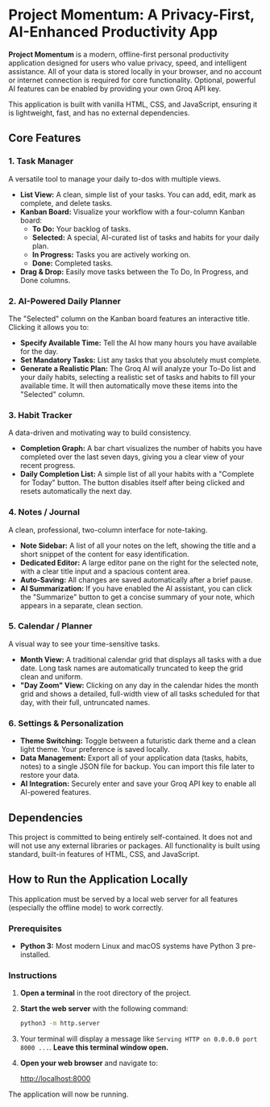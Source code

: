 # Project Momentum: A Privacy-First, AI-Enhanced Productivity App

**Project Momentum** is a modern, offline-first personal productivity application designed for users who value privacy, speed, and intelligent assistance. All of your data is stored locally in your browser, and no account or internet connection is required for core functionality. Optional, powerful AI features can be enabled by providing your own Groq API key.

This application is built with vanilla HTML, CSS, and JavaScript, ensuring it is lightweight, fast, and has no external dependencies.

## Core Features

### 1. Task Manager

A versatile tool to manage your daily to-dos with multiple views.

*   **List View:** A clean, simple list of your tasks. You can add, edit, mark as complete, and delete tasks.
*   **Kanban Board:** Visualize your workflow with a four-column Kanban board:
    *   **To Do:** Your backlog of tasks.
    *   **Selected:** A special, AI-curated list of tasks and habits for your daily plan.
    *   **In Progress:** Tasks you are actively working on.
    *   **Done:** Completed tasks.
*   **Drag & Drop:** Easily move tasks between the To Do, In Progress, and Done columns.

### 2. AI-Powered Daily Planner

The "Selected" column on the Kanban board features an interactive title. Clicking it allows you to:

*   **Specify Available Time:** Tell the AI how many hours you have available for the day.
*   **Set Mandatory Tasks:** List any tasks that you absolutely must complete.
*   **Generate a Realistic Plan:** The Groq AI will analyze your To-Do list and your daily habits, selecting a realistic set of tasks and habits to fill your available time. It will then automatically move these items into the "Selected" column.

### 3. Habit Tracker

A data-driven and motivating way to build consistency.

*   **Completion Graph:** A bar chart visualizes the number of habits you have completed over the last seven days, giving you a clear view of your recent progress.
*   **Daily Completion List:** A simple list of all your habits with a "Complete for Today" button. The button disables itself after being clicked and resets automatically the next day.

### 4. Notes / Journal

A clean, professional, two-column interface for note-taking.

*   **Note Sidebar:** A list of all your notes on the left, showing the title and a short snippet of the content for easy identification.
*   **Dedicated Editor:** A large editor pane on the right for the selected note, with a clear title input and a spacious content area.
*   **Auto-Saving:** All changes are saved automatically after a brief pause.
*   **AI Summarization:** If you have enabled the AI assistant, you can click the "Summarize" button to get a concise summary of your note, which appears in a separate, clean section.

### 5. Calendar / Planner

A visual way to see your time-sensitive tasks.

*   **Month View:** A traditional calendar grid that displays all tasks with a due date. Long task names are automatically truncated to keep the grid clean and uniform.
*   **"Day Zoom" View:** Clicking on any day in the calendar hides the month grid and shows a detailed, full-width view of all tasks scheduled for that day, with their full, untruncated names.

### 6. Settings & Personalization

*   **Theme Switching:** Toggle between a futuristic dark theme and a clean light theme. Your preference is saved locally.
*   **Data Management:** Export all of your application data (tasks, habits, notes) to a single JSON file for backup. You can import this file later to restore your data.
*   **AI Integration:** Securely enter and save your Groq API key to enable all AI-powered features.

## Dependencies

This project is committed to being entirely self-contained. It does not and will not use any external libraries or packages. All functionality is built using standard, built-in features of HTML, CSS, and JavaScript.

## How to Run the Application Locally

This application must be served by a local web server for all features (especially the offline mode) to work correctly.

### Prerequisites

*   **Python 3:** Most modern Linux and macOS systems have Python 3 pre-installed.

### Instructions

1.  **Open a terminal** in the root directory of the project.

2.  **Start the web server** with the following command:

    ```bash
    python3 -m http.server
    ```

3.  Your terminal will display a message like `Serving HTTP on 0.0.0.0 port 8000 ...`. **Leave this terminal window open.**

4.  **Open your web browser** and navigate to:

    [http://localhost:8000](http://localhost:8000)

The application will now be running.
